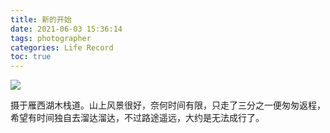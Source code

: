 ```yaml
---
title: 新的开始
date: 2021-06-03 15:36:14
tags: photographer
categories: Life Record
toc: true
---
```


![](new.jpg)

<!-- more -->

摄于雁西湖木栈道。山上风景很好，奈何时间有限，只走了三分之一便匆匆返程，希望有时间独自去溜达溜达，不过路途遥远，大约是无法成行了。
